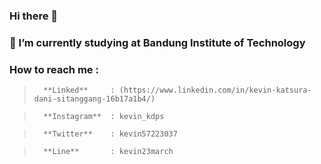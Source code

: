 ### Hi there 👋

###  🔭 I’m currently studying at **Bandung Institute of Technology**
###  How to reach me :
>       **Linked**     : (https://www.linkedin.com/in/kevin-katsura-dani-sitanggang-16b17a1b4/)

>       **Instagram**  : kevin_kdps

>       **Twitter**    : kevin57223037

>       **Line**       : kevin23march
<!--
**kevinkatsura/kevinkatsura** is a ✨ _special_ ✨ repository because its `README.md` (this file) appears on your GitHub profile.

Here are some ideas to get you started:

- 🌱 I’m currently learning Web Development 
- 👯 I’m looking to collaborate on ...
- 🤔 I’m looking for help with ...
- 💬 Ask me about ...
- 📫 How to reach me: ...
- 😄 Pronouns: ...
- ⚡ Fun fact: ...
-->
